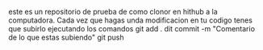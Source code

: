 este es un repositorio de prueba de como clonor en hithub a la computadora.
Cada vez que hagas unda modificacion en tu codigo tenes que subirlo ejecutando los comandos
git add .
dit commit -m "Comentario de lo que estas subiendo"
git push
